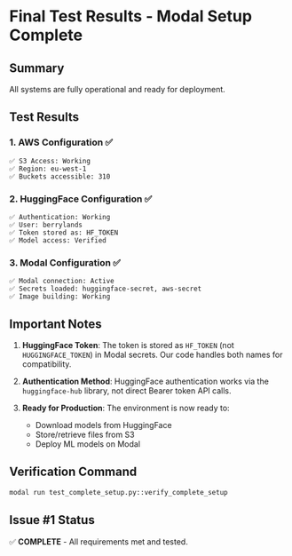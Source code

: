 # Final Test Results - Modal Setup Complete

## Summary
All systems are fully operational and ready for deployment.

## Test Results

### 1. AWS Configuration ✅
```
✅ S3 Access: Working
✅ Region: eu-west-1
✅ Buckets accessible: 310
```

### 2. HuggingFace Configuration ✅
```
✅ Authentication: Working
✅ User: berrylands
✅ Token stored as: HF_TOKEN
✅ Model access: Verified
```

### 3. Modal Configuration ✅
```
✅ Modal connection: Active
✅ Secrets loaded: huggingface-secret, aws-secret
✅ Image building: Working
```

## Important Notes

1. **HuggingFace Token**: The token is stored as `HF_TOKEN` (not `HUGGINGFACE_TOKEN`) in Modal secrets. Our code handles both names for compatibility.

2. **Authentication Method**: HuggingFace authentication works via the `huggingface-hub` library, not direct Bearer token API calls.

3. **Ready for Production**: The environment is now ready to:
   - Download models from HuggingFace
   - Store/retrieve files from S3
   - Deploy ML models on Modal

## Verification Command
```bash
modal run test_complete_setup.py::verify_complete_setup
```

## Issue #1 Status
✅ **COMPLETE** - All requirements met and tested.